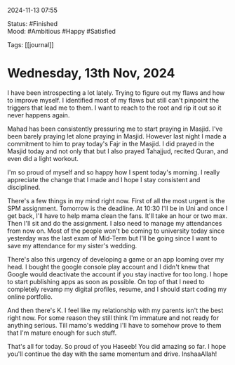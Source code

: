 
2024-11-13 07:55

Status: #Finished   
Mood: #Ambitious #Happy #Satisfied

Tags: [[journal]]

#  Wednesday, 13th Nov, 2024

I have been introspecting a lot lately. Trying to figure out my flaws and how to improve myself. I identified most of my flaws but still can't pinpoint the triggers that lead me to them. I want to reach to the root and rip it out so it never happens again.

Mahad has been consistently pressuring me to start praying in Masjid. I've been barely praying let alone praying in Masjid. However last night I made a commitment to him to pray today's Fajr in the Masjid. I did prayed in the Masjid today and not only that but I also prayed Tahajjud, recited Quran, and even did a light workout. 

I'm so proud of myself and so happy how I spent today's morning. I really appreciate the change that I made and I hope I stay consistent and disciplined.

There's a few things in my mind right now. First of all the most urgent is the SPM assignment. Tomorrow is the deadline. At 10:30 I'll be in Uni and once I get back, I'll have to help mama clean the fans. It'll take an hour or two max. Then I'll sit and do the assignment. I also need to manage my attendances from now on. Most of the people won't be coming to university today since yesterday was the last exam of Mid-Term but I'll be going since I want to save my attendance for my sister's wedding. 

There's also this urgency of developing a game or an app looming over my head. I bought the google console play account and I didn't knew that Google would deactivate the account if you stay inactive for too long. I hope to start publishing apps as soon as possible. On top of that I need to completely revamp my digital profiles, resume, and I should start coding my online portfolio.

And then there's K. I feel like my relationship with my parents isn't the best right now. For some reason they still think I'm immature and not ready for anything serious. Till  mamo's wedding I'll have to somehow prove to them that I'm mature enough for such stuff. 

That's all for today. So proud of you Haseeb! You did amazing so far. I hope you'll continue the day with the same momentum and drive. InshaaAllah!




